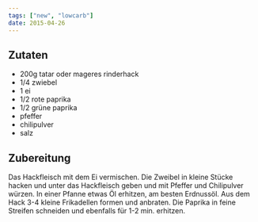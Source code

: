 ```yaml
---
tags: ["new", "lowcarb"]
date: 2015-04-26
---
```


## Zutaten
- 200g tatar oder mageres rinderhack
- 1/4 zwiebel
- 1 ei
- 1/2 rote paprika
- 1/2 grüne paprika
- pfeffer
- chilipulver
- salz

## Zubereitung
Das Hackfleisch mit dem Ei vermischen. Die Zweibel in kleine Stücke hacken und unter das Hackfleisch geben und mit Pfeffer und Chilipulver würzen. In einer Pfanne etwas Öl erhitzen, am besten Erdnussöl. Aus dem Hack 3-4 kleine Frikadellen formen und anbraten.
Die Paprika in feine Streifen schneiden und ebenfalls für 1-2 min. erhitzen.
